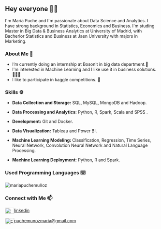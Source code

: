 ## Hey everyone 👋👋

I'm María Puche and I'm passionate about Data Science and Analytics. I have strong background in Statistics, Economics and Business. I'm studing Master in Big Data & Business Analytics at University of Madrid, with Bacherlor Statistics and Business at Jaen University with majors in Marketing.

### About Me 👩
- I’m currently doing an internship at Bosonit in big data department.💼 
- I'm interested in Machine Learning and I like use it in business solutions. 👩🏻‍💻
- I like to participate in kaggle competitions. 🥇 

### Skills ⚙️
- **Data Collection and Storage:** SQL, MySQL, MongoDB and Hadoop.

- **Data Processing and Analytics:** Python, R, Spark, Scala and SPSS .

- **Development:** Git and Docker.

- **Data Visualization:** Tableau and Power BI.

- **Machine Learning Modeling:** Classification, Regression, Time Series, Neural Network, Convolution Neural Network and Natural Language Processing.

- **Machine Learning Deployment:** Python, R and Spark.

### Used Programming Languages ⌨️
<p><img align="center" src="https://github-readme-stats.vercel.app/api/top-langs?username=MariaPuche&show_icons=true&locale=en" alt="mariapuchemuñoz" /></p>

### Connect with Me 📫
<p align="left">

<a href="https://www.linkedin.com/in/maria-puche-mu%C3%B1oz/" target="blank"><img align="center" src="https://cdn.jsdelivr.net/npm/simple-icons@3.0.1/icons/linkedin.svg" alt="Maria Puche Muñoz" height="20" width="30" />linkedin</a>

<a href="mailto:puchemunozmaria@gmail.com " target="blank"><img align="center" src="https://cdn.jsdelivr.net/npm/simple-icons@3.0.1/icons/gmail.svg" alt="carlos salvador díaz" height="20" width="30" />puchemunozmaria@gmail.com</a>
</p>
